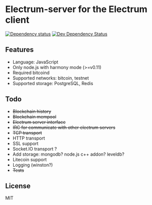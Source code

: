 Electrum-server for the Electrum client
=======================================

[![Dependency status](https://david-dm.org/fanatid/electrumjs-server/status.png)](https://david-dm.org/fanatid/electrumjs-server#info=dependencies&view=table) [![Dev Dependency Status](https://david-dm.org/fanatid/electrumjs-server/dev-status.png)](https://david-dm.org/fanatid/electrumjs-server#info=devDependencies&view=table)

Features
--------

  * Language: JavaScript
  * Only node.js with harmony mode (>=v0.11)
  * Required bitcoind
  * Supported networks: bitcoin, testnet
  * Supported storage: PostgreSQL, Redis

Todo
----

  * <s>Blockchain history</s>
  * <s>Blockchain mempool</s>
  * <s>Electrum server interface</s>
  * <s>IRC for communicate with other electrum servers</s>
  * <s>TCP transport</s>
  * HTTP transport
  * SSL support
  * Socket.IO transport ?
  * Add storage: mongodb? node.js c++ addon? leveldb?
  * Litecoin support
  * Logging (winston?)
  * <s>Tests</s>

License
-------

MIT
